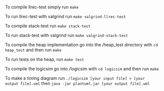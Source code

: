 To compile llrec-test simply run `make`

To run llrec-test with valgrind run `make valgrind-llrec-test`

To compile stack-test run `make stack-test`

To run stack-test with valgrind run `make valgrind-stack-test`

To compile the heap implementation go into the /heap_test directory with `cd heap_test` and then run `make`

To run tests on the heap, run `make test`

To compile the logicsim go into /logicsim with `cd logicsim` and then run `make`

To make a timing diagram run `./logicsim [your input file] > [your output file].uml` then `java -jar plantuml.jar [your output file].uml`